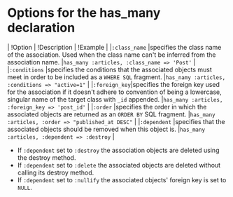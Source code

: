 # Options for the has_many declaration


| !Option        | !Description                   | !Example          |
|`:class_name` |specifies the class name of the association. Used when the class name can't be inferred from the association name. |`has_many :articles, :class_name => 'Post'` |
|`:conditions` |specifies the conditions that the associated objects must meet in order to be included as a `WHERE SQL` fragment. |`has_namy :articles, :conditions => "active=1"` |
|`:foreign_key`|specifies the foreign key used for the association if it doesn't adhere to convention of being a lowercase, singular name of the target class with `_id` appended. |`has_many :articles, :foreign_key => 'post_id'` |
|`:order`      |specifies the order in which the associated objects are returned as an `ORDER BY` SQL fragment. |`has_many :articles, :order => "published_at DESC"` |
|`:dependent`  |specifies that the associated objects should be removed when this object is. |`has_many :articles, :dependent => :destroy` |

- If `:dependent` set to `:destroy` the association objects are deleted using the destroy method.
- If `:dependent`  set to `:delete` the associated objects are deleted without calling its destroy method.
- If `:dependent`  set to `:nullify` the associated objects' foreign key is set to `NULL`.